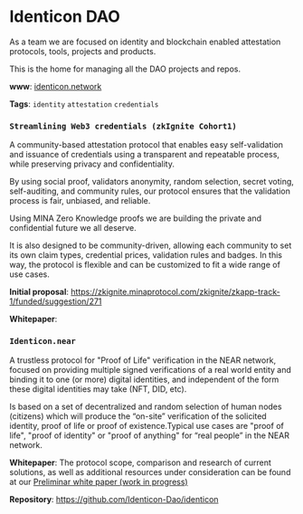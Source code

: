 # Identicon DAO

As a team we are focused on identity and blockchain enabled attestation protocols, tools, projects and products. 

This is the home for managing all the DAO projects and repos.

**www**: [identicon.network](http://identicon.network)

**Tags**: `identity` `attestation` `credentials`

### `Streamlining Web3 credentials (zkIgnite Cohort1)`

A community-based attestation protocol that enables easy self-validation and issuance of credentials using a transparent and repeatable process, while preserving privacy and confidentiality.

By using social proof, validators anonymity, random selection, secret voting, self-auditing, and community rules, our protocol ensures that the validation process is fair, unbiased, and reliable.

Using MINA Zero Knowledge proofs we are building the private and confidential future we all deserve.

It is also designed to be community-driven, allowing each community to set its own claim types, credential prices, validation rules and badges. In this way, the protocol is flexible and can be customized to fit a wide range of use cases.

**Initial proposal**: https://zkignite.minaprotocol.com/zkignite/zkapp-track-1/funded/suggestion/271

**Whitepaper**:


### `Identicon.near`

A trustless protocol for "Proof of Life" verification in the NEAR network, focused on providing multiple signed verifications of a real world entity and binding it to one (or more) digital identities, and independent of the form these digital identities may take (NFT, DID, etc). 

Is based on a set of decentralized and random selection of human nodes (citizens) which will produce the “on-site” verification of the solicited identity,  proof of life or proof of existence.Typical use cases are "proof of life", "proof of identity" or "proof of anything" for “real people” in the NEAR network. 

**Whitepaper**: The protocol scope, comparison and research of current solutions, as well as additional resources under consideration can be found at our [Preliminar white paper (work in progress)](https://docs.google.com/document/d/1lDRp3crvEXCSTWXkbAY-ONF3Barg7jDoOdzxh1UjYmE/edit?usp=sharing)

**Repository**: https://github.com/Identicon-Dao/identicon
